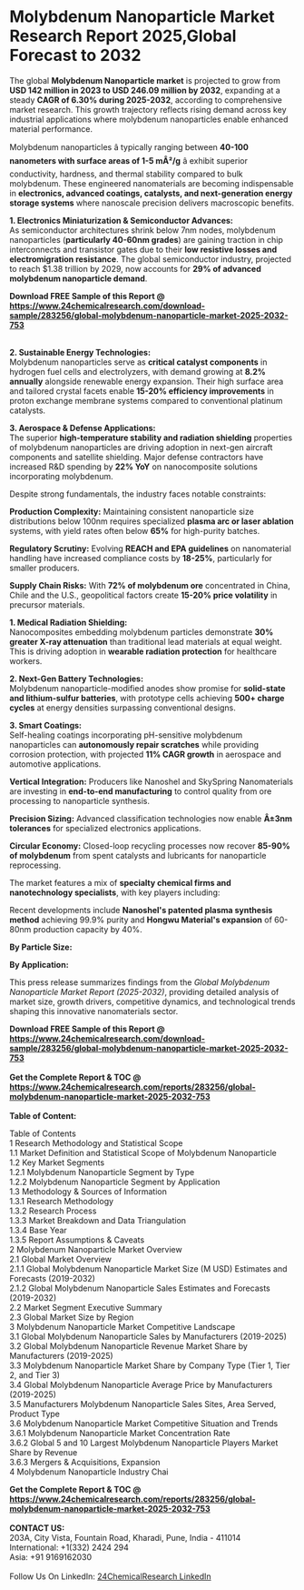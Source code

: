 <h1>Molybdenum Nanoparticle Market Research Report 2025,Global Forecast to 2032</h1><p>The global <strong>Molybdenum Nanoparticle market</strong> is projected to grow from <strong>USD 142 million in 2023 to USD 246.09 million by 2032</strong>, expanding at a steady <strong>CAGR of 6.30% during 2025-2032</strong>, according to comprehensive market research. This growth trajectory reflects rising demand across key industrial applications where molybdenum nanoparticles enable enhanced material performance.</p><p>Molybdenum nanoparticles â typically ranging between <strong>40-100 nanometers with surface areas of 1-5 mÂ²/g</strong> â exhibit superior conductivity, hardness, and thermal stability compared to bulk molybdenum. These engineered nanomaterials are becoming indispensable in <strong>electronics, advanced coatings, catalysts, and next-generation energy storage systems</strong> where nanoscale precision delivers macroscopic benefits.</p><p><strong>1. Electronics Miniaturization &amp; Semiconductor Advances:</strong><br>
As semiconductor architectures shrink below 7nm nodes, molybdenum nanoparticles (<strong>particularly 40-60nm grades</strong>) are gaining traction in chip interconnects and transistor gates due to their <strong>low resistive losses and electromigration resistance</strong>. The global semiconductor industry, projected to reach $1.38 trillion by 2029, now accounts for <strong>29% of advanced molybdenum nanoparticle demand</strong>.</p><div><b>Download FREE Sample of this Report @ 
            <a href="https://www.24chemicalresearch.com/download-sample/283256/global-molybdenum-nanoparticle-market-2025-2032-753">
            https://www.24chemicalresearch.com/download-sample/283256/global-molybdenum-nanoparticle-market-2025-2032-753</a></b></div><br><p><strong>2. Sustainable Energy Technologies:</strong><br>
Molybdenum nanoparticles serve as <strong>critical catalyst components</strong> in hydrogen fuel cells and electrolyzers, with demand growing at <strong>8.2% annually</strong> alongside renewable energy expansion. Their high surface area and tailored crystal facets enable <strong>15-20% efficiency improvements</strong> in proton exchange membrane systems compared to conventional platinum catalysts.</p><p><strong>3. Aerospace &amp; Defense Applications:</strong><br>
The superior <strong>high-temperature stability and radiation shielding</strong> properties of molybdenum nanoparticles are driving adoption in next-gen aircraft components and satellite shielding. Major defense contractors have increased R&amp;D spending by <strong>22% YoY</strong> on nanocomposite solutions incorporating molybdenum.</p><p>Despite strong fundamentals, the industry faces notable constraints:</p><p><strong>Production Complexity:</strong> Maintaining consistent nanoparticle size distributions below 100nm requires specialized <strong>plasma arc or laser ablation</strong> systems, with yield rates often below <strong>65%</strong> for high-purity batches.</p><p><strong>Regulatory Scrutiny:</strong> Evolving <strong>REACH and EPA guidelines</strong> on nanomaterial handling have increased compliance costs by <strong>18-25%</strong>, particularly for smaller producers.</p><p><strong>Supply Chain Risks:</strong> With <strong>72% of molybdenum ore</strong> concentrated in China, Chile and the U.S., geopolitical factors create <strong>15-20% price volatility</strong> in precursor materials.</p><p><strong>1. Medical Radiation Shielding:</strong><br>
Nanocomposites embedding molybdenum particles demonstrate <strong>30% greater X-ray attenuation</strong> than traditional lead materials at equal weight. This is driving adoption in <strong>wearable radiation protection</strong> for healthcare workers.</p><p><strong>2. Next-Gen Battery Technologies:</strong><br>
Molybdenum nanoparticle-modified anodes show promise for <strong>solid-state and lithium-sulfur batteries</strong>, with prototype cells achieving <strong>500+ charge cycles</strong> at energy densities surpassing conventional designs.</p><p><strong>3. Smart Coatings:</strong><br>
Self-healing coatings incorporating pH-sensitive molybdenum nanoparticles can <strong>autonomously repair scratches</strong> while providing corrosion protection, with projected <strong>11% CAGR growth</strong> in aerospace and automotive applications.</p><p><strong>Vertical Integration:</strong> Producers like Nanoshel and SkySpring Nanomaterials are investing in <strong>end-to-end manufacturing</strong> to control quality from ore processing to nanoparticle synthesis.</p><p><strong>Precision Sizing:</strong> Advanced classification technologies now enable <strong>Â±3nm tolerances</strong> for specialized electronics applications.</p><p><strong>Circular Economy:</strong> Closed-loop recycling processes now recover <strong>85-90% of molybdenum</strong> from spent catalysts and lubricants for nanoparticle reprocessing.</p><p>The market features a mix of <strong>specialty chemical firms and nanotechnology specialists</strong>, with key players including:</p><p>Recent developments include <strong>Nanoshel's patented plasma synthesis method</strong> achieving 99.9% purity and <strong>Hongwu Material's expansion</strong> of 60-80nm production capacity by 40%.</p><p><strong>By Particle Size:</strong></p><p><strong>By Application:</strong></p><p>This press release summarizes findings from the <em>Global Molybdenum Nanoparticle Market Report (2025-2032)</em>, providing detailed analysis of market size, growth drivers, competitive dynamics, and technological trends shaping this innovative nanomaterials sector.</p><div><b>Download FREE Sample of this Report @ 
            <a href="https://www.24chemicalresearch.com/download-sample/283256/global-molybdenum-nanoparticle-market-2025-2032-753">
            https://www.24chemicalresearch.com/download-sample/283256/global-molybdenum-nanoparticle-market-2025-2032-753</a></b></div><br><div><b>Get the Complete Report & TOC @ 
            <a href="https://www.24chemicalresearch.com/reports/283256/global-molybdenum-nanoparticle-market-2025-2032-753">
            https://www.24chemicalresearch.com/reports/283256/global-molybdenum-nanoparticle-market-2025-2032-753</a></b></div><br>
            <b>Table of Content:</b><p>Table of Contents<br />
1 Research Methodology and Statistical Scope<br />
1.1 Market Definition and Statistical Scope of Molybdenum Nanoparticle<br />
1.2 Key Market Segments<br />
1.2.1 Molybdenum Nanoparticle Segment by Type<br />
1.2.2 Molybdenum Nanoparticle Segment by Application<br />
1.3 Methodology & Sources of Information<br />
1.3.1 Research Methodology<br />
1.3.2 Research Process<br />
1.3.3 Market Breakdown and Data Triangulation<br />
1.3.4 Base Year<br />
1.3.5 Report Assumptions & Caveats<br />
2 Molybdenum Nanoparticle Market Overview<br />
2.1 Global Market Overview<br />
2.1.1 Global Molybdenum Nanoparticle Market Size (M USD) Estimates and Forecasts (2019-2032)<br />
2.1.2 Global Molybdenum Nanoparticle Sales Estimates and Forecasts (2019-2032)<br />
2.2 Market Segment Executive Summary<br />
2.3 Global Market Size by Region<br />
3 Molybdenum Nanoparticle Market Competitive Landscape<br />
3.1 Global Molybdenum Nanoparticle Sales by Manufacturers (2019-2025)<br />
3.2 Global Molybdenum Nanoparticle Revenue Market Share by Manufacturers (2019-2025)<br />
3.3 Molybdenum Nanoparticle Market Share by Company Type (Tier 1, Tier 2, and Tier 3)<br />
3.4 Global Molybdenum Nanoparticle Average Price by Manufacturers (2019-2025)<br />
3.5 Manufacturers Molybdenum Nanoparticle Sales Sites, Area Served, Product Type<br />
3.6 Molybdenum Nanoparticle Market Competitive Situation and Trends<br />
3.6.1 Molybdenum Nanoparticle Market Concentration Rate<br />
3.6.2 Global 5 and 10 Largest Molybdenum Nanoparticle Players Market Share by Revenue<br />
3.6.3 Mergers & Acquisitions, Expansion<br />
4 Molybdenum Nanoparticle Industry Chai</p><div><b>Get the Complete Report & TOC @ 
            <a href="https://www.24chemicalresearch.com/reports/283256/global-molybdenum-nanoparticle-market-2025-2032-753">
            https://www.24chemicalresearch.com/reports/283256/global-molybdenum-nanoparticle-market-2025-2032-753</a></b></div><br><b>CONTACT US:</b><br>
            203A, City Vista, Fountain Road, Kharadi, Pune, India - 411014<br>
            International: +1(332) 2424 294<br>
            Asia: +91 9169162030 <br><br>
            Follow Us On LinkedIn: <a href="https://www.linkedin.com/company/24chemicalresearch/">24ChemicalResearch LinkedIn</a>